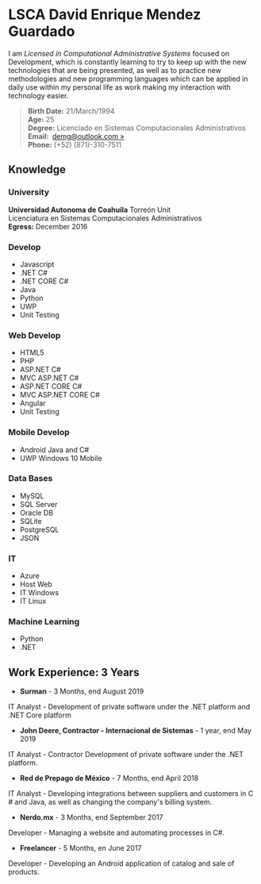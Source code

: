 # LSCA David Enrique Mendez Guardado
I am *Licensed in Computational Administrative Systems* focused on Development, which is constantly learning to try to keep up with the new technologies that are being presented, as well as to practice new methodologies and new programming languages which can be applied in daily use within my personal life as work making my interaction with technology easier.

<blockquote>
    <strong>Birth Date:</strong>&nbsp;21/March/1994
    <br />
    <strong>Age:</strong>&nbsp;25    
    <br />
    <strong>Degree:</strong>&nbsp;Licenciado en Sistemas Computacionales Administrativos
    <br />
    <strong>Email:&nbsp;</strong>
    <a href="mailto:demg@outlook.com" role="button">demg@outlook.com »</a>
    <br />
    <strong>Phone:</strong>&nbsp;(+52) (871)-310-7511
</blockquote>

## Knowledge
### University
**Universidad Autonoma de Coahuila** Torreón Unit<br />
Licenciatura en Sistemas Computacionales Administrativos<br />
**Egress:** December 2016<br />

### Develop
- Javascript
- .NET C#
- .NET CORE C#
- Java
- Python
- UWP
- Unit Testing
### Web Develop
- HTML5
- PHP
- ASP.NET C#
- MVC ASP.NET C#
- ASP.NET CORE C#
- MVC ASP.NET CORE C#
- Angular
- Unit Testing
### Mobile Develop
- Android Java and C#
- UWP Windows 10 Mobile
### Data Bases
- MySQL
- SQL Server
- Oracle DB
- SQLite
- PostgreSQL
- JSON
### IT
- Azure
- Host Web
- IT Windows
- IT Linux
### Machine Learning
- Python
- .NET

## Work Experience: 3 Years
- **Surman** - 3 Months, end August 2019

IT Analyst - Development of private software under the .NET platform and .NET Core platform
- **John Deere, Contractor - Internacional de Sistemas** - 1 year, end May 2019

IT Analyst - Contractor Development of private software under the .NET platform.
- **Red de Prepago de México** - 7 Months, end April 2018

IT Analyst - Developing integrations between suppliers and customers in C # and Java, as well as changing the company's billing system.
- **Nerdo.mx** - 3 Months, end September 2017

Developer - Managing a website and automating processes in C#.
- **Freelancer** - 5 Months, en June 2017

Developer - Developing an Android application of catalog and sale of products.
